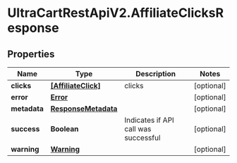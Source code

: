 # UltraCartRestApiV2.AffiliateClicksResponse

## Properties

Name | Type | Description | Notes
------------ | ------------- | ------------- | -------------
**clicks** | [**[AffiliateClick]**](AffiliateClick.md) | clicks | [optional] 
**error** | [**Error**](Error.md) |  | [optional] 
**metadata** | [**ResponseMetadata**](ResponseMetadata.md) |  | [optional] 
**success** | **Boolean** | Indicates if API call was successful | [optional] 
**warning** | [**Warning**](Warning.md) |  | [optional] 


